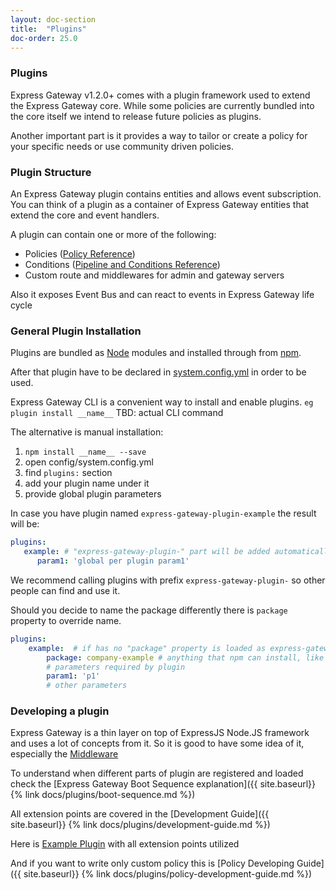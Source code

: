 ```yaml
---
layout: doc-section
title:  "Plugins"
doc-order: 25.0
---
```

### Plugins

Express Gateway v1.2.0+ comes with a plugin framework used to extend the Express Gateway core. 
While some policies are currently bundled into the core itself we intend to release future policies as plugins. 

Another important part is it provides a way to tailor or create a policy for your specific needs or use community driven policies.  

### Plugin Structure

An Express Gateway plugin contains entities and allows event subscription. You can think of a plugin as a container of Express Gateway entities that extend the core and event handlers.

A plugin can contain one or more of the following:
* Policies ([Policy Reference](./policies))
* Conditions ([Pipeline and Conditions Reference](./configuration/policies))
* Custom route and middlewares for admin and gateway servers

Also it exposes Event Bus and can react to events in Express Gateway life cycle

### General Plugin Installation

Plugins are bundled as [Node](http://www.nodejs.org) modules and installed through from [npm](https://www.npmjs.com). 

After that plugin have to be declared in [system.config.yml](./configuration/system.config.yml) in order to be used. 

Express Gateway CLI is a convenient way to install and enable plugins. 
`eg plugin install __name__`
TBD: actual CLI command 

The alternative is manual installation:

1. `npm install __name__ --save`
2. open config/system.config.yml 
3. find `plugins:` section
4. add your plugin name under it 
5. provide global plugin parameters 

In case you have plugin named `express-gateway-plugin-example` the result will be:

```yml
plugins:
   example: # "express-gateway-plugin-" part will be added automatically
      param1: 'global per plugin param1'
```

We recommend calling plugins with prefix `express-gateway-plugin-` so other people can find and use it. 

Should you decide to name the package differently there is `package` property to override name. 

```yml
plugins:
    example:  # if has no "package" property is loaded as express-gateway-plugin-example
        package: company-example # anything that npm can install, like git url etc.
        # parameters required by plugin 
        param1: 'p1'
        # other parameters 

```

### Developing a plugin
Express Gateway is a thin layer on top of ExpressJS Node.JS framework and uses a lot of concepts from it. So it is good to have some idea of it, especially the [Middleware](http://expressjs.com/en/guide/writing-middleware.html)

To understand when different parts of plugin are registered and loaded check the [Express Gateway Boot Sequence explanation]({{ site.baseurl}} {% link docs/plugins/boot-sequence.md %})

All extension points are covered in the
[Development Guide]({{ site.baseurl}} {% link docs/plugins/development-guide.md %})

Here is [Example Plugin](https://github.com/ExpressGateway/express-gateway-plugin-example) with all extension points utilized 

And if you want to write only custom policy this is [Policy Developing Guide]({{ site.baseurl}} {% link docs/plugins/policy-development-guide.md %})
